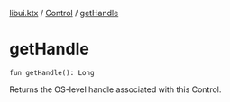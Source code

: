 [libui.ktx](../index.md) / [Control](index.md) / [getHandle](./get-handle.md)

# getHandle

`fun getHandle(): Long`

Returns the OS-level handle associated with this Control.

